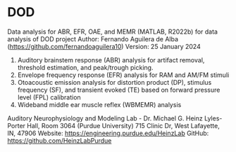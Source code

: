 # DOD
Data analysis for ABR, EFR, OAE, and MEMR (MATLAB, R2022b) for data analysis of DOD project
Author: Fernando Aguilera de Alba (https://github.com/fernandoaguilera10)
Version: 25 January 2024

1. Auditory brainstem response (ABR) analysis for artifact removal, threshold estimation, and peak/trough picking.
2. Envelope frequency response (EFR) analysis for RAM and AM/FM stimuli
3. Otoacoustic emission analysis for distortion product (DP), stimulus frequency (SF), and transient evoked (TE) based on forward pressure level (FPL) calibration
4. Wideband middle ear muscle reflex (WBMEMR) analysis



Auditory Neurophysiology and Modeling Lab - Dr. Michael G. Heinz
Lyles-Porter Hall, Room 3064 (Purdue University)
715 Clinic Dr, West Lafayette, IN, 47906
Website: https://engineering.purdue.edu/HeinzLab
GitHub: https://github.com/HeinzLabPurdue



